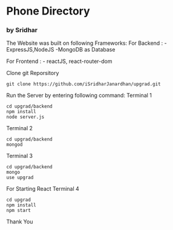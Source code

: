 # Phone Directory
### by Sridhar

The Website was built on following Frameworks:
For Backend :
     - ExpressJS,NodeJS
     -MongoDB as Database
     
For Frontend :
     - reactJS, react-router-dom





Clone git Reporsitory
```
git clone https://github.com/iSridharJanardhan/upgrad.git
```
Run the Server by entering following command:
Terminal 1
```
cd upgrad/backend
npm install
node server.js
```
Terminal 2
```
cd upgrad/backend
mongod
```
Terminal 3
```
cd upgrad/backend
mongo
use upgrad
```
For Starting React
Terminal 4
```
cd upgrad
npm install
npm start
```




Thank You

